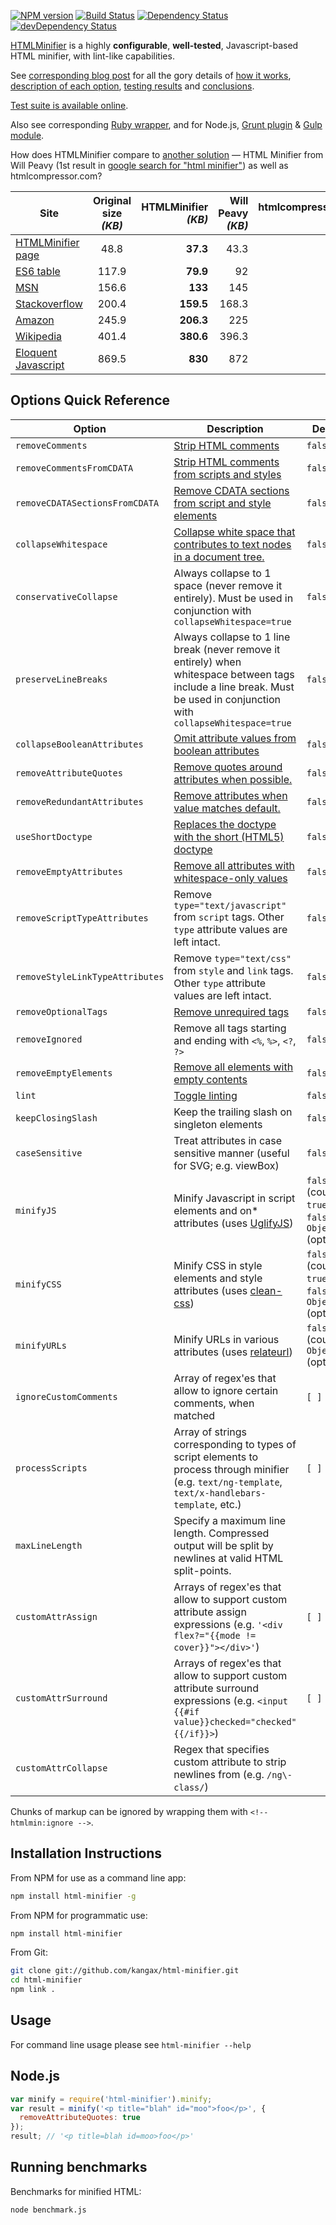 [![NPM version](https://badge.fury.io/js/html-minifier.svg)](http://badge.fury.io/js/html-minifier)
[![Build Status](https://travis-ci.org/kangax/html-minifier.svg)](https://travis-ci.org/kangax/html-minifier)
[![Dependency Status](https://david-dm.org/kangax/html-minifier.svg?theme=shields.io)](https://david-dm.org/kangax/html-minifier)
[![devDependency Status](https://david-dm.org/kangax/html-minifier/dev-status.svg?theme=shields.io)](https://david-dm.org/kangax/html-minifier#info=devDependencies)

[HTMLMinifier](http://kangax.github.io/html-minifier/) is a highly __configurable__, __well-tested__, Javascript-based HTML minifier, with lint-like capabilities.

See [corresponding blog post](http://perfectionkills.com/experimenting-with-html-minifier/) for all the gory details of [how it works](http://perfectionkills.com/experimenting-with-html-minifier/#how_it_works), [description of each option](http://perfectionkills.com/experimenting-with-html-minifier/#options), [testing results](http://perfectionkills.com/experimenting-with-html-minifier/#field_testing) and [conclusions](http://perfectionkills.com/experimenting-with-html-minifier/#cost_and_benefits).

[Test suite is available online](http://kangax.github.io/html-minifier/tests/).

Also see corresponding [Ruby wrapper](https://github.com/stereobooster/html_minifier), and for Node.js, [Grunt plugin](https://github.com/gruntjs/grunt-contrib-htmlmin) & [Gulp module](https://github.com/jonschlinkert/gulp-htmlmin).

How does HTMLMinifier compare to [another solution](http://www.willpeavy.com/minifier/) — HTML Minifier from Will Peavy (1st result in [google search for "html minifier"](https://www.google.com/#q=html+minifier)) as well as htmlcompressor.com?

| Site  | Original size _(KB)_ | HTMLMinifier _(KB)_  | Will Peavy _(KB)_  | htmlcompressor.com _(KB)_  |
| --------------------------------------------------------------------------- |:-----------:| ----------------:| ------------:| ----------------:|
| [HTMLMinifier page](https://github.com/kangax/html-minifier)                | 48.8        | <b>37.3</b>      |   43.3       | 41.9 |
| [ES6 table](http://kangax.github.io/es5-compat-table/es6/)                  | 117.9       | <b>79.9</b>      |   92         | 91.9 |
| [MSN](http://msn.com)                                                       | 156.6       | <b>133</b>       |   145        | 138.3 |
| [Stackoverflow](http://stackoverflow.com)                                   | 200.4       | <b>159.5</b>     |   168.3      | 163.3 |
| [Amazon](http://amazon.com)                                                 | 245.9       | <b>206.3</b>     |   225        |  218.5 |
| [Wikipedia](http://en.wikipedia.org/wiki/President_of_the_United_States)    | 401.4       | <b>380.6</b>     |   396.3      | n/a |
| [Eloquent Javascript](http://eloquentjavascript.net/print.html)             | 869.5       | <b>830</b>       |   872        | n/a |



## Options Quick Reference

| Option                         | Description     | Default |
|--------------------------------|-----------------|---------|
| `removeComments`               | [Strip HTML comments](http://perfectionkills.com/experimenting-with-html-minifier/#remove_comments) | `false` |
| `removeCommentsFromCDATA`      | [Strip HTML comments from scripts and styles](http://perfectionkills.com/experimenting-with-html-minifier/#remove_comments_from_scripts_and_styles) | `false` |
| `removeCDATASectionsFromCDATA` | [Remove CDATA sections from script and style elements](http://perfectionkills.com/experimenting-with-html-minifier/#remove_cdata_sections) | `false` |
| `collapseWhitespace`           | [Collapse white space that contributes to text nodes in a document tree.](http://perfectionkills.com/experimenting-with-html-minifier/#collapse_whitespace) | `false` |
| `conservativeCollapse`         | Always collapse to 1 space (never remove it entirely). Must be used in conjunction with `collapseWhitespace=true` | `false` |
| `preserveLineBreaks`            | Always collapse to 1 line break (never remove it entirely) when whitespace between tags include a line break. Must be used in conjunction with `collapseWhitespace=true` | `false` |
| `collapseBooleanAttributes`    | [Omit attribute values from boolean attributes](http://perfectionkills.com/experimenting-with-html-minifier/#collapse_boolean_attributes) | `false` |
| `removeAttributeQuotes`        | [Remove quotes around attributes when possible.](http://perfectionkills.com/experimenting-with-html-minifier/#remove_attribute_quotes) | `false` |
| `removeRedundantAttributes`    | [Remove attributes when value matches default.](http://perfectionkills.com/experimenting-with-html-minifier/#remove_redundant_attributes) | `false` |
| `useShortDoctype`              | [Replaces the doctype with the short (HTML5) doctype](http://perfectionkills.com/experimenting-with-html-minifier/#use_short_doctype) | `false` |
| `removeEmptyAttributes`        | [Remove all attributes with whitespace-only values](http://perfectionkills.com/experimenting-with-html-minifier/#remove_empty_or_blank_attributes) | `false` |
| `removeScriptTypeAttributes`   | Remove `type="text/javascript"` from `script` tags. Other `type` attribute values are left intact. | `false` |
| `removeStyleLinkTypeAttributes`| Remove `type="text/css"` from `style` and `link` tags. Other `type` attribute values are left intact. | `false` |
| `removeOptionalTags`           | [Remove unrequired tags](http://perfectionkills.com/experimenting-with-html-minifier/#remove_optional_tags) | `false` |
| `removeIgnored`                | Remove all tags starting and ending with `<%`, `%>`, `<?`, `?>` | `false` |
| `removeEmptyElements`          | [Remove all elements with empty contents](http://perfectionkills.com/experimenting-with-html-minifier/#remove_empty_elements) | `false` |
| `lint`                         | [Toggle linting](http://perfectionkills.com/experimenting-with-html-minifier/#validate_input_through_html_lint) | `false` |
| `keepClosingSlash`             | Keep the trailing slash on singleton elements                            | `false` |
| `caseSensitive`                | Treat attributes in case sensitive manner (useful for SVG; e.g. viewBox) | `false` |
| `minifyJS`                     | Minify Javascript in script elements and on* attributes (uses [UglifyJS](https://github.com/mishoo/UglifyJS2)) | `false` (could be `true`, `false`, `Object` (options)) |
| `minifyCSS`                    | Minify CSS in style elements and style attributes (uses [clean-css](https://github.com/GoalSmashers/clean-css)) | `false` (could be `true`, `false`, `Object` (options)) |
| `minifyURLs`                   | Minify URLs in various attributes (uses [relateurl](https://github.com/stevenvachon/relateurl)) | `false` (could be `Object` (options)) |
| `ignoreCustomComments`         | Array of regex'es that allow to ignore certain comments, when matched  | `[ ]` |
| `processScripts`               | Array of strings corresponding to types of script elements to process through minifier (e.g. `text/ng-template`, `text/x-handlebars-template`, etc.) | `[ ]` |
| `maxLineLength`                | Specify a maximum line length. Compressed output will be split by newlines at valid HTML split-points. |
| `customAttrAssign`             | Arrays of regex'es that allow to support custom attribute assign expressions (e.g. `'<div flex?="{{mode != cover}}"></div>'`) | `[ ]` |
| `customAttrSurround`           | Arrays of regex'es that allow to support custom attribute surround expressions (e.g. `<input {{#if value}}checked="checked"{{/if}}>`) | `[ ]` |
| `customAttrCollapse`           | Regex that specifies custom attribute to strip newlines from (e.g. `/ng\-class/`) | |


Chunks of markup can be ignored by wrapping them with `<!-- htmlmin:ignore -->`.

## Installation Instructions

From NPM for use as a command line app:
```bash
npm install html-minifier -g
```

From NPM for programmatic use:
```bash
npm install html-minifier
```

From Git:
```bash
git clone git://github.com/kangax/html-minifier.git
cd html-minifier
npm link .
```

## Usage

For command line usage please see `html-minifier --help`

## Node.js

```js
var minify = require('html-minifier').minify;
var result = minify('<p title="blah" id="moo">foo</p>', {
  removeAttributeQuotes: true
});
result; // '<p title=blah id=moo>foo</p>'
```

Running benchmarks
------------------
Benchmarks for minified HTML:
```
node benchmark.js
```
